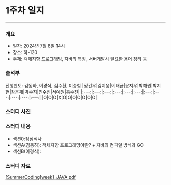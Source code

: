 # 1주차 일지
---
### 개요
- 일자: 2024년 7월 8일 14시
- 장소: 하-120
- 주제: 객체지향 프로그래밍, 자바의 특징, 서버개발시 필요한 용어 정리 등

### 출석부
진행멘토: 김동하, 이경식, 김수환, 이승철
|정건우|김지웅|이태균|윤지우|박해원|박지현|장은채|박수지|인수빈|서예원|홍수진|
|:---:|:---:|:---:|:---:|:---:|:---:|:---:|:---:|:---:|:---:|:---:|
|O|O|O|X|O|O|O|O|O|O|O|
### 스터디 사진

### 스터디 내용
- 섹션0:점심식사
- 섹션A(김동하): 객체지향 프로그래밍이란? + 자바의 컴파일 방식과 GC
- 섹션B(이경식): 


### 스터디 자료
[[SummerCoding]week1_JAVA.pdf](https://github.com/user-attachments/files/16135281/SummerCoding.week1_JAVA.pdf)
